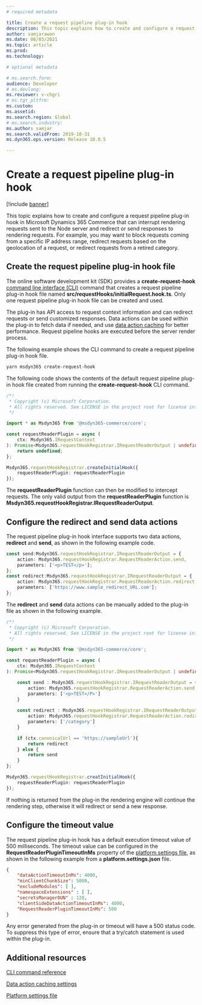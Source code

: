 ```yaml
---
# required metadata

title: Create a request pipeline plug-in hook
description: This topic explains how to create and configure a request pipeline plug-in hook in Microsoft Dynamics 365 Commerce that can interrupt rendering requests sent to the Node server and redirect or send responses to rendering requests. 
author: samjarawan
ms.date: 08/03/2021
ms.topic: article
ms.prod: 
ms.technology: 

# optional metadata

# ms.search.form: 
audience: Developer
# ms.devlang: 
ms.reviewer: v-chgri
# ms.tgt_pltfrm: 
ms.custom: 
ms.assetid: 
ms.search.region: Global
# ms.search.industry: 
ms.author: samjar
ms.search.validFrom: 2019-10-31
ms.dyn365.ops.version: Release 10.0.5

---
```


# Create a request pipeline plug-in hook

[!include [banner](../includes/banner.md)]

This topic explains how to create and configure a request pipeline plug-in hook in Microsoft Dynamics 365 Commerce that can interrupt rendering requests sent to the Node server and redirect or send responses to rendering requests. For example, you may want to block requests coming from a specific IP address range, redirect requests based on the geolocation of a request, or redirect requests from a retired category. 

## Create the request pipeline plug-in hook file

The online software development kit (SDK) provides a **create-request-hook** [command line interface (CLI)](cli-command-reference.md) command that creates a request pipeline plug-in hook file named **src/requestHooks/initialRequest.hook.ts**. Only one request pipeline plug-in hook file can be created and used.  

The plug-in has API access to request context information and can redirect requests or send customized responses. Data actions can be used within the plug-in to fetch data if needed, and use [data action caching](data-action-cache-settings.md) for better performance. Request pipeline hooks are executed before the server render process.

The following example shows the CLI command to create a request pipeline plug-in hook file.

```bash
yarn msdyn365 create-request-hook
```

The following code shows the contents of the default request pipeline plug-in hook file created from running the **create-request-hook** CLI command.

```ts
/*!
 * Copyright (c) Microsoft Corporation.
 * All rights reserved. See LICENSE in the project root for license information.
 */

import * as Msdyn365 from '@msdyn365-commerce/core';

const requestReaderPlugin = async (
    ctx: Msdyn365.IRequestContext
): Promise<Msdyn365.requestHookRegistrar.IRequestReaderOutput | undefined> => {
    return undefined;
};

Msdyn365.requestHookRegistrar.createInitialHook({
    requestReaderPlugin: requestReaderPlugin
});
```

The **requestReaderPlugin** function can then be modified to intercept requests. The only valid output from the **requestReaderPlugin** function is **Msdyn365.requestHookRegistrar.IRequestReaderOutput**.

## Configure the redirect and send data actions

The request pipeline plug-in hook interface supports two data actions, **redirect** and **send**, as shown in the following example code.

```ts
const send:Msdyn365.requestHookRegistrar.IRequestReaderOutput = {
    action: Msdyn365.requestHookRegistrar.RequestReaderAction.send,
    parameters: ['<p>TEST</p>'];
};
const redirect:Msdyn365.requestHookRegistrar.IRequestReaderOutput = {
    action: Msdyn365.requestHookRegistrar.RequestReaderAction.redirect,
    parameters: ['https://www.sample_redirect_URL.com'];
};
```
The **redirect** and **send** data actions can be manually added to the plug-in file as shown in the following example.

```ts
/*!
 * Copyright (c) Microsoft Corporation.
 * All rights reserved. See LICENSE in the project root for license information.
 */

import * as Msdyn365 from '@msdyn365-commerce/core';

const requestReaderPlugin = async (
    ctx: Msdyn365.IRequestContext
): Promise<Msdyn365.requestHookRegistrar.IRequestReaderOutput | undefined> => {

    const send : Msdyn365.requestHookRegistrar.IRequestReaderOutput = {
        action: Msdyn365.requestHookRegistrar.RequestReaderAction.send,
        parameters: ['<p>TEST</P>']
    }
    
    const redirect : Msdyn365.requestHookRegistrar.IRequestReaderOutput = {
        action: Msdyn365.requestHookRegistrar.RequestReaderAction.redirect,
        parameters: ['/category']
    }

    if (ctx.canonicalUrl == 'https://sampleUrl'){
        return redirect
    } else {
        return send
    }
};

Msdyn365.requestHookRegistrar.creatInitialHook({
    requestReaderPlugin: requestReaderPlugin
});
```

If nothing is returned from the plug-in the rendering engine will continue the rendering step, otherwise it will redirect or send a new response.

## Configure the timeout value

The request pipeline plug-in hook has a default execution timeout value of 500 milliseconds. The timeout value can be configured in the **RequestReaderPluginTimeoutInMs** property of the [platform settings file](platform-settings.md), as shown in the following example from a **platform.settings.json** file.

```json
{
    "dataActionTimeoutInMs": 4000,
    "minClientChunkSize": 5000,
    "excludeModules": [ ],
    "namespaceExtensions" : [ ],
    "secretsManagerOUN" : 128,
    "clientSideDataActionTimeoutInMs": 4000,
    "RequestReaderPluginTimeoutInMs": 500
}
```
 
Any error generated from the plug-in or timeout will have a 500 status code. To suppress this type of error, ensure that a try/catch statement is used within the plug-in. 

## Additional resources

[CLI command reference](cli-command-reference.md)

[Data action caching settings](data-action-cache-settings.md)

[Platform settings file](platform-settings.md)




